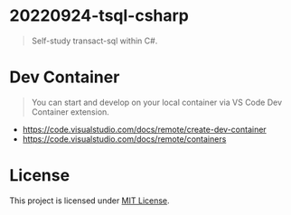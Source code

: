 # 20220924-tsql-csharp

> Self-study transact-sql within C#.

# Dev Container

> You can start and develop on your local container via VS Code Dev Container extension.

- https://code.visualstudio.com/docs/remote/create-dev-container
- https://code.visualstudio.com/docs/remote/containers


# License

This project is licensed under [MIT License](LICENSE).
